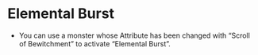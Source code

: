 # Elemental Burst

*   You can use a monster whose Attribute has been changed with “Scroll of Bewitchment” to activate “Elemental Burst”.
